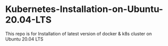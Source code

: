 # Kubernetes-Installation-on-Ubuntu-20.04-LTS
This repo is for Installation of latest version of docker &amp; k8s cluster on Ubuntu 20.04 LTS

